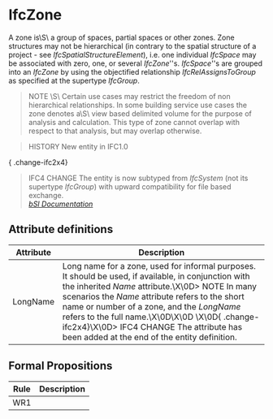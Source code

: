 IfcZone
=======
A zone is\S\ a group of spaces, partial spaces or other zones. Zone structures
may not be hierarchical (in contrary to the spatial structure of a project -
see _IfcSpatialStructureElement_), i.e. one individual _IfcSpace_ may be
associated with zero, one, or several _IfcZone_''s. _IfcSpace_''s are grouped
into an _IfcZone_ by using the objectified relationship _IfcRelAssignsToGroup_
as specified at the supertype _IfcGroup_.  
  
> NOTE \S\ Certain use cases may restrict the freedom of non hierarchical
> relationships. In some building service use cases the zone denotes a\S\ view
> based delimited volume for the purpose of analysis and calculation. This
> type of zone cannot overlap with respect to that analysis, but may overlap
> otherwise.  
  
> HISTORY  New entity in IFC1.0  
  
{ .change-ifc2x4}  
> IFC4 CHANGE  The entity is now subtyped from _IfcSystem_ (not its supertype
> _IfcGroup_) with upward compatibility for file based exchange.  
[ _bSI
Documentation_](https://standards.buildingsmart.org/IFC/DEV/IFC4_2/FINAL/HTML/schema/ifcproductextension/lexical/ifczone.htm)


Attribute definitions
---------------------
| Attribute   | Description                                                                                                                                                                                                                                                                                                                                                                                              |
|-------------|----------------------------------------------------------------------------------------------------------------------------------------------------------------------------------------------------------------------------------------------------------------------------------------------------------------------------------------------------------------------------------------------------------|
| LongName    | Long name for a zone, used for informal purposes. It should be used, if available, in conjunction with the inherited _Name_ attribute.\X\0D> NOTE  In many scenarios the _Name_ attribute refers to the short name or number of a zone, and the _LongName_ refers to the full name.\X\0D\X\0D \X\0D{ .change-ifc2x4}\X\0D> IFC4 CHANGE The attribute has been added at the end of the entity definition. |

Formal Propositions
-------------------
| Rule   | Description   |
|--------|---------------|
| WR1    |               |

